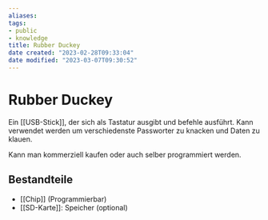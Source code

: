 ```yaml
---
aliases: 
tags:
- public
- knowledge
title: Rubber Duckey
date created: "2023-02-28T09:33:04"
date modified: "2023-03-07T09:30:52"
---
```


# Rubber Duckey

Ein [[USB-Stick]], der sich als Tastatur ausgibt und befehle ausführt. Kann verwendet werden um verschiedenste Passworter zu knacken und Daten zu klauen.

Kann man kommerziell kaufen oder auch selber programmiert werden.

## Bestandteile

- [[Chip]] (Programmierbar)
- [[SD-Karte]]: Speicher (optional)
